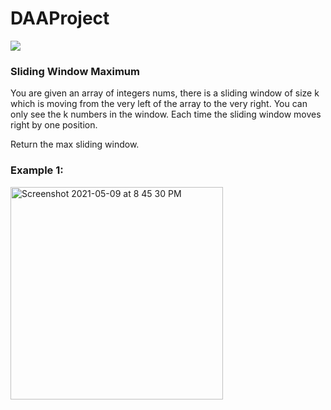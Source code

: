 # DAAProject

[![](https://img.shields.io/badge/Python-v3.8-blue)](https://www.python.org/downloads/release/python-380/)

### Sliding Window Maximum

You are given an array of integers nums, there is a sliding window of size k which is moving from the very left of the array to the very right. You can only see the k numbers in the window. Each time the sliding window moves right by one position.

Return the max sliding window.

### Example 1: 
<img width="340" alt="Screenshot 2021-05-09 at 8 45 30 PM" src="https://user-images.githubusercontent.com/52974732/117577474-85a4f580-b107-11eb-9af2-d4ab1cc09a15.png">
